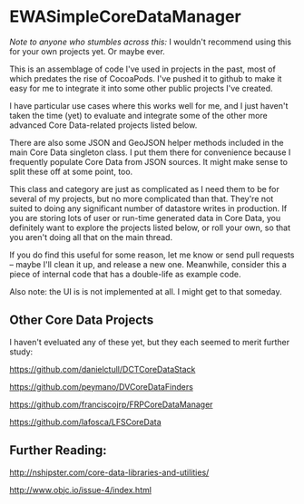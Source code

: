 # EWASimpleCoreDataManager

_Note to anyone who stumbles across this:_ I wouldn't recommend using this for your own projects yet. Or maybe ever.

This is an assemblage of code I've used in projects in the past, most of which predates the rise of CocoaPods. I've pushed it to github to make it easy for me to integrate it into some other public projects I've created.

I have particular use cases where this works well for me, and I just haven't taken the time (yet) to evaluate and integrate some of the other more advanced Core Data-related projects listed below.

There are also some JSON and GeoJSON helper methods included in the main Core Data singleton class. I put them there for convenience because I frequently populate Core Data from JSON sources. It might make sense to split these off at some point, too.

This class and category are just as complicated as I need them to be for several of my projects, but no more complicated than that. They're not suited to doing any significant number of datastore writes in production. If you are storing lots of user or run-time generated data in Core Data, you definitely want to explore the projects listed below, or roll your own, so that you aren't doing all that on the main thread.

If you do find this useful for some reason, let me know or send pull requests – maybe I'll clean it up, and release a new one. Meanwhile, consider this a piece of internal code that has a double-life as example code.

Also note: the UI is is not implemented at all. I might get to that someday.

## Other Core Data Projects 
I haven't eveluated any of these yet, but they each seemed to merit further study:

<https://github.com/danielctull/DCTCoreDataStack>

<https://github.com/peymano/DVCoreDataFinders>

<https://github.com/franciscojrp/FRPCoreDataManager>

<https://github.com/lafosca/LFSCoreData>

## Further Reading:

<http://nshipster.com/core-data-libraries-and-utilities/>

<http://www.objc.io/issue-4/index.html>